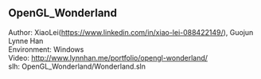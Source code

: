 ## OpenGL_Wonderland
Author: XiaoLei(https://www.linkedin.com/in/xiao-lei-088422149/), Guojun Lynne Han<br>
Environment: Windows<br>
Video: http://www.lynnhan.me/portfolio/opengl-wonderland/<br>
slh: OpenGL_Wonderland/Wonderland.sln
